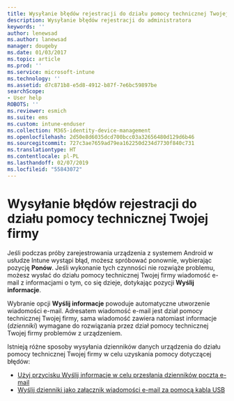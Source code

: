 ```yaml
---
title: Wysyłanie błędów rejestracji do działu pomocy technicznej Twojej firmy | Microsoft Docs
description: Wysyłanie błędów rejestracji do administratora
keywords: ''
author: lenewsad
ms.author: lanewsad
manager: dougeby
ms.date: 01/03/2017
ms.topic: article
ms.prod: ''
ms.service: microsoft-intune
ms.technology: ''
ms.assetid: d7c871b8-e5d8-4912-b87f-7e6bc59897be
searchScope:
- User help
ROBOTS: ''
ms.reviewer: esmich
ms.suite: ems
ms.custom: intune-enduser
ms.collection: M365-identity-device-management
ms.openlocfilehash: 2d50e8d6035dcd700bcc03a32656480d129d6b46
ms.sourcegitcommit: 727c3ae7659ad79ea162250d234d7730f840c731
ms.translationtype: HT
ms.contentlocale: pl-PL
ms.lasthandoff: 02/07/2019
ms.locfileid: "55843072"
---
```

# <a name="send-enrollment-errors-to-your-company-support"></a>Wysyłanie błędów rejestracji do działu pomocy technicznej Twojej firmy

Jeśli podczas próby zarejestrowania urządzenia z systemem Android w usłudze Intune wystąpi błąd, możesz spróbować ponownie, wybierając pozycję **Ponów**. Jeśli wykonanie tych czynności nie rozwiąże problemu, możesz wysłać do działu pomocy technicznej Twojej firmy wiadomość e-mail z informacjami o tym, co się dzieje, dotykając pozycji **Wyślij informacje**.

Wybranie opcji **Wyślij informacje** powoduje automatyczne utworzenie wiadomości e-mail. Adresatem wiadomość e-mail jest dział pomocy technicznej Twojej firmy, sama wiadomość zawiera natomiast informacje (_dzienniki_) wymagane do rozwiązania przez dział pomocy technicznej Twojej firmy problemów z urządzeniem.

Istnieją różne sposoby wysyłania dzienników danych urządzenia do działu pomocy technicznej Twojej firmy w celu uzyskania pomocy dotyczącej błędów:

- [Użyj przycisku Wyślij informacje w celu przesłania dzienników pocztą e-mail](send-logs-to-your-it-admin-by-email-android.md)
- [Wyślij dzienniki jako załącznik wiadomości e-mail za pomocą kabla USB](send-logs-to-your-it-admin-using-cable-android.md)
